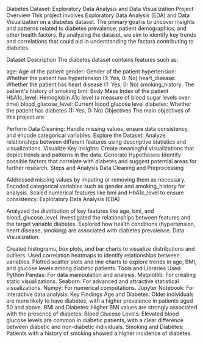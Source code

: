 Diabetes Dataset: Exploratory Data Analysis and Data Visualization
Project Overview
This project involves Exploratory Data Analysis (EDA) and Data Visualization on a diabetes dataset. The primary goal is to uncover insights and patterns related to diabetes prevalence, patient demographics, and other health factors. By analyzing the dataset, we aim to identify key trends and correlations that could aid in understanding the factors contributing to diabetes.

Dataset Description
The diabetes dataset contains features such as:

age: Age of the patient
gender: Gender of the patient
hypertension: Whether the patient has hypertension (1: Yes, 0: No)
heart_disease: Whether the patient has heart disease (1: Yes, 0: No)
smoking_history: The patient's history of smoking
bmi: Body Mass Index of the patient
HbA1c_level: Hemoglobin A1c level (a measure of blood sugar levels over time)
blood_glucose_level: Current blood glucose level
diabetes: Whether the patient has diabetes (1: Yes, 0: No)
Objectives
The main objectives of this project are:

Perform Data Cleaning: Handle missing values, ensure data consistency, and encode categorical variables.
Explore the Dataset: Analyze relationships between different features using descriptive statistics and visualizations.
Visualize Key Insights: Create meaningful visualizations that depict trends and patterns in the data.
Generate Hypotheses: Identify possible factors that correlate with diabetes and suggest potential areas for further research.
Steps and Analysis
Data Cleaning and Preprocessing

Addressed missing values by imputing or removing them as necessary.
Encoded categorical variables such as gender and smoking_history for analysis.
Scaled numerical features like bmi and HbA1c_level to ensure consistency.
Exploratory Data Analysis (EDA)

Analyzed the distribution of key features like age, bmi, and blood_glucose_level.
Investigated the relationships between features and the target variable diabetes.
Explored how health conditions (hypertension, heart disease, smoking) are associated with diabetes prevalence.
Data Visualization

Created histograms, box plots, and bar charts to visualize distributions and outliers.
Used correlation heatmaps to identify relationships between variables.
Plotted scatter plots and line charts to explore trends in age, BMI, and glucose levels among diabetic patients.
Tools and Libraries Used
Python
Pandas: For data manipulation and analysis.
Matplotlib: For creating static visualizations.
Seaborn: For advanced and attractive statistical visualizations.
Numpy: For numerical computations.
Jupyter Notebook: For interactive data analysis.
Key Findings
Age and Diabetes: Older individuals are more likely to have diabetes, with a higher prevalence in patients aged 50 and above.
BMI and Diabetes: Higher BMI values are strongly associated with the presence of diabetes.
Blood Glucose Levels: Elevated blood glucose levels are common in diabetic patients, with a clear difference between diabetic and non-diabetic individuals.
Smoking and Diabetes: Patients with a history of smoking showed a higher incidence of diabetes.
